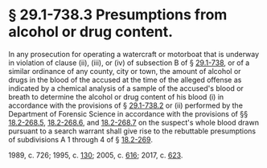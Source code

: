 # § 29.1-738.3 Presumptions from alcohol or drug content.

<p>In any prosecution for operating a watercraft or motorboat that is underway in violation of clause (ii), (iii), or (iv) of subsection B of § <a href='http://law.lis.virginia.gov/vacode/29.1-738/'>29.1-738</a>, or of a similar ordinance of any county, city or town, the amount of alcohol or drugs in the blood of the accused at the time of the alleged offense as indicated by a chemical analysis of a sample of the accused's blood or breath to determine the alcohol or drug content of his blood (i) in accordance with the provisions of § <a href='http://law.lis.virginia.gov/vacode/29.1-738.2/'>29.1-738.2</a> or (ii) performed by the Department of Forensic Science in accordance with the provisions of §§ <a href='http://law.lis.virginia.gov/vacode/18.2-268.5/'>18.2-268.5</a>, <a href='http://law.lis.virginia.gov/vacode/18.2-268.6/'>18.2-268.6</a>, and <a href='http://law.lis.virginia.gov/vacode/18.2-268.7/'>18.2-268.7</a> on the suspect's whole blood drawn pursuant to a search warrant shall give rise to the rebuttable presumptions of subdivisions A 1 through 4 of § <a href='http://law.lis.virginia.gov/vacode/18.2-269/'>18.2-269</a>.</p><p>1989, c. 726; 1995, c. <a href='http://lis.virginia.gov/cgi-bin/legp604.exe?951+ful+CHAP0130'>130</a>; 2005, c. <a href='http://lis.virginia.gov/cgi-bin/legp604.exe?051+ful+CHAP0616'>616</a>; 2017, c. <a href='http://lis.virginia.gov/cgi-bin/legp604.exe?171+ful+CHAP0623'>623</a>.</p>